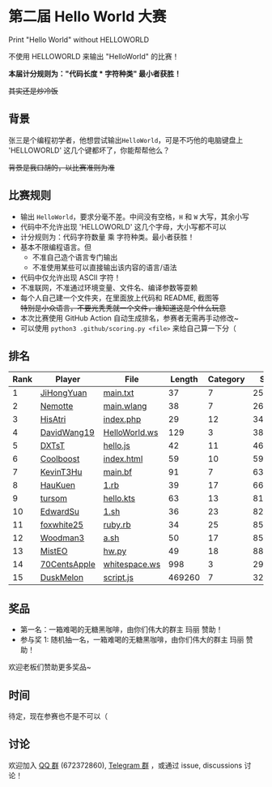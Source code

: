 # 第二届 Hello World 大赛

Print "Hello World" without HELLOWORLD

不使用 HELLOWORLD 来输出 "HelloWorld" 的比赛！

**本届计分规则为："代码长度 * 字符种类" 最小者获胜！**

~~其实还是炒冷饭~~

## 背景

张三是个编程初学者，他想尝试输出`HelloWorld`，可是不巧他的电脑键盘上 'HELLOWORLD' 这几个键都坏了，你能帮帮他么？  

~~背景是我口胡的，以比赛准则为准~~

## 比赛规则

- 输出 `HelloWorld`，要求分毫不差。中间没有空格，`H` 和 `W` 大写，其余小写
- 代码中不允许出现 'HELLOWORLD' 这几个字母，大小写都不可以
- 计分规则为：代码字符数量 乘 字符种类。最小者获胜！
- 基本不限编程语言。但
  - 不准自己造个语言专门输出
  - 不准使用某些可以直接输出该内容的语言/语法
- 代码中仅允许出现 ASCII 字符！
- 不准联网，不准通过环境变量、文件名、编译参数等耍赖
- 每个人自己建一个文件夹，在里面放上代码和 README, 截图等  
  ~~特别是小众语言，不要光秃秃就一个文件，谁知道这是个什么玩意~~
- 本次比赛使用 GitHub Action 自动生成排名，参赛者无需再手动修改~
- 可以使用 `python3 .github/scoring.py <file>` 来给自己算一下分（

## 排名

<!-- begin of RANKING -->
| Rank | Player | File | Length | Category | Score |
| ---- | ------ | ---- | ------ | -------- | ----- |
| 1 | [JiHongYuan](JiHongYuan) | [main.txt](JiHongYuan/main.txt) | 37 | 7 | 259 |
| 2 | [Nemotte](Nemotte) | [main.wlang](Nemotte/main.wlang) | 38 | 7 | 266 |
| 3 | [HisAtri](HisAtri) | [index.php](HisAtri/index.php) | 29 | 12 | 348 |
| 4 | [DavidWang19](DavidWang19) | [HelloWorld.ws](DavidWang19/HelloWorld.ws) | 129 | 3 | 387 |
| 5 | [DXTsT](DXTsT) | [hello.js](DXTsT/hello.js) | 42 | 11 | 462 |
| 6 | [Coolboost](Coolboost) | [index.html](Coolboost/index.html) | 59 | 10 | 590 |
| 7 | [KevinT3Hu](KevinT3Hu) | [main.bf](KevinT3Hu/main.bf) | 91 | 7 | 637 |
| 8 | [HauKuen](HauKuen) | [1.rb](HauKuen/1.rb) | 39 | 17 | 663 |
| 9 | [tursom](tursom) | [hello.kts](tursom/hello.kts) | 63 | 13 | 819 |
| 10 | [EdwardSu](EdwardSu) | [1.sh](EdwardSu/1.sh) | 36 | 23 | 828 |
| 11 | [foxwhite25](foxwhite25) | [ruby.rb](foxwhite25/ruby.rb) | 34 | 25 | 850 |
| 12 | [Woodman3](Woodman3) | [a.sh](Woodman3/a.sh) | 50 | 17 | 850 |
| 13 | [MistEO](MistEO) | [hw.py](MistEO/hw.py) | 49 | 18 | 882 |
| 14 | [70CentsApple](70CentsApple) | [whitespace.ws](70CentsApple/whitespace.ws) | 998 | 3 | 2994 |
| 15 | [DuskMelon](DuskMelon) | [script.js](DuskMelon/script.js) | 469260 | 7 | 3284820 |
<!-- end of RANKING -->

## 奖品

- 第一名：一箱难喝的无糖黑咖啡，由你们伟大的群主 玛丽 赞助！
- 参与奖 1: 随机抽一名，一箱难喝的无糖黑咖啡，由你们伟大的群主 玛丽 赞助！

欢迎老板们赞助更多奖品~

## 时间

待定，现在参赛也不是不可以（

## 讨论

欢迎加入 [QQ 群](https://jq.qq.com/?_wv=1027&k=8aBWumWU) (672372860), [Telegram 群](https://t.me/+NjDljiDRrpI4NTU1) ，或通过 issue, discussions 讨论！
